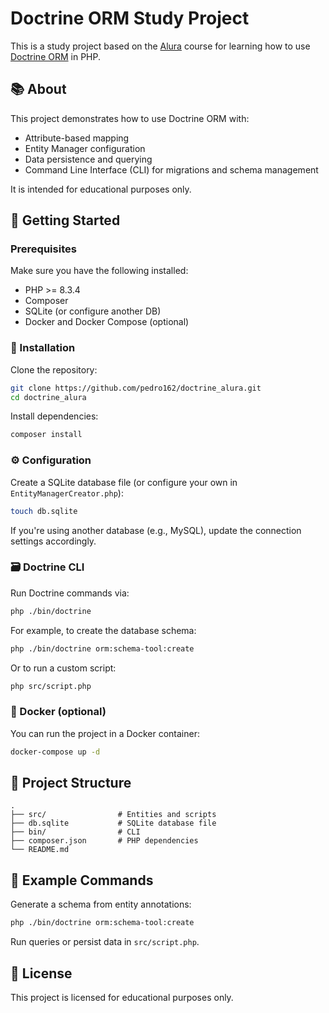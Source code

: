 # Doctrine ORM Study Project

This is a study project based on the [Alura](https://www.alura.com.br/) course for learning how to use [Doctrine ORM](https://www.doctrine-project.org/projects/orm.html) in PHP.

## 📚 About

This project demonstrates how to use Doctrine ORM with:

- Attribute-based mapping
- Entity Manager configuration
- Data persistence and querying
- Command Line Interface (CLI) for migrations and schema management

It is intended for educational purposes only.

## 🚀 Getting Started

### Prerequisites

Make sure you have the following installed:

- PHP >= 8.3.4
- Composer
- SQLite (or configure another DB)
- Docker and Docker Compose (optional)

### 🧰 Installation

Clone the repository:

```bash
git clone https://github.com/pedro162/doctrine_alura.git
cd doctrine_alura
```

Install dependencies:

```bash
composer install
```

### ⚙️ Configuration

Create a SQLite database file (or configure your own in `EntityManagerCreator.php`):

```bash
touch db.sqlite
```

If you're using another database (e.g., MySQL), update the connection settings accordingly.

### 🗃️ Doctrine CLI

Run Doctrine commands via:

```bash
php ./bin/doctrine
```

For example, to create the database schema:

```bash
php ./bin/doctrine orm:schema-tool:create
```

Or to run a custom script:

```bash
php src/script.php
```

### 🐳 Docker (optional)

You can run the project in a Docker container:

```bash
docker-compose up -d
```

## 📁 Project Structure

```
.
├── src/                # Entities and scripts
├── db.sqlite           # SQLite database file
├── bin/                # CLI
├── composer.json       # PHP dependencies
└── README.md
```

## 🧪 Example Commands

Generate a schema from entity annotations:

```bash
php ./bin/doctrine orm:schema-tool:create
```

Run queries or persist data in `src/script.php`.

## 📄 License

This project is licensed for educational purposes only.

